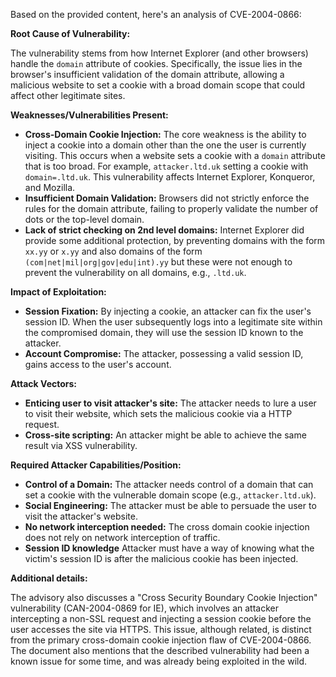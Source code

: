 Based on the provided content, here's an analysis of CVE-2004-0866:

**Root Cause of Vulnerability:**

The vulnerability stems from how Internet Explorer (and other browsers) handle the `domain` attribute of cookies. Specifically, the issue lies in the browser's insufficient validation of the domain attribute, allowing a malicious website to set a cookie with a broad domain scope that could affect other legitimate sites.

**Weaknesses/Vulnerabilities Present:**

*   **Cross-Domain Cookie Injection:** The core weakness is the ability to inject a cookie into a domain other than the one the user is currently visiting. This occurs when a website sets a cookie with a `domain` attribute that is too broad. For example, `attacker.ltd.uk` setting a cookie with `domain=.ltd.uk`. This vulnerability affects Internet Explorer, Konqueror, and Mozilla.
*   **Insufficient Domain Validation:** Browsers did not strictly enforce the rules for the domain attribute, failing to properly validate the number of dots or the top-level domain.
*   **Lack of strict checking on 2nd level domains:** Internet Explorer did provide some additional protection, by preventing domains with the form `xx.yy` or `x.yy` and also domains of the form `(com|net|mil|org|gov|edu|int).yy` but these were not enough to prevent the vulnerability on all domains, e.g., `.ltd.uk`.

**Impact of Exploitation:**

*   **Session Fixation:** By injecting a cookie, an attacker can fix the user's session ID. When the user subsequently logs into a legitimate site within the compromised domain, they will use the session ID known to the attacker.
*   **Account Compromise:** The attacker, possessing a valid session ID, gains access to the user's account.

**Attack Vectors:**

*   **Enticing user to visit attacker's site:** The attacker needs to lure a user to visit their website, which sets the malicious cookie via a HTTP request.
*   **Cross-site scripting:** An attacker might be able to achieve the same result via XSS vulnerability.

**Required Attacker Capabilities/Position:**

*   **Control of a Domain:** The attacker needs control of a domain that can set a cookie with the vulnerable domain scope (e.g., `attacker.ltd.uk`).
*   **Social Engineering:** The attacker must be able to persuade the user to visit the attacker's website.
*   **No network interception needed:** The cross domain cookie injection does not rely on network interception of traffic.
*   **Session ID knowledge** Attacker must have a way of knowing what the victim's session ID is after the malicious cookie has been injected.

**Additional details:**

The advisory also discusses a "Cross Security Boundary Cookie Injection" vulnerability (CAN-2004-0869 for IE), which involves an attacker intercepting a non-SSL request and injecting a session cookie before the user accesses the site via HTTPS. This issue, although related, is distinct from the primary cross-domain cookie injection flaw of CVE-2004-0866.
The document also mentions that the described vulnerability had been a known issue for some time, and was already being exploited in the wild.